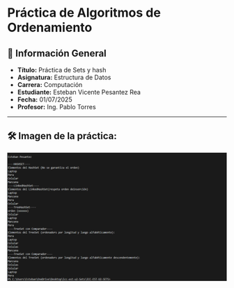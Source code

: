 
# Práctica de Algoritmos de Ordenamiento

## 📌 Información General

- **Título:** Práctica de Sets y hash
- **Asignatura:** Estructura de Datos
- **Carrera:** Computación
- **Estudiante:** Esteban Vicente Pesantez Rea
- **Fecha:** 01/07/2025
- **Profesor:** Ing. Pablo Torres

---

## 🛠️ Imagen de la práctica:
![Imagen de la práctica](assets/image.png)



